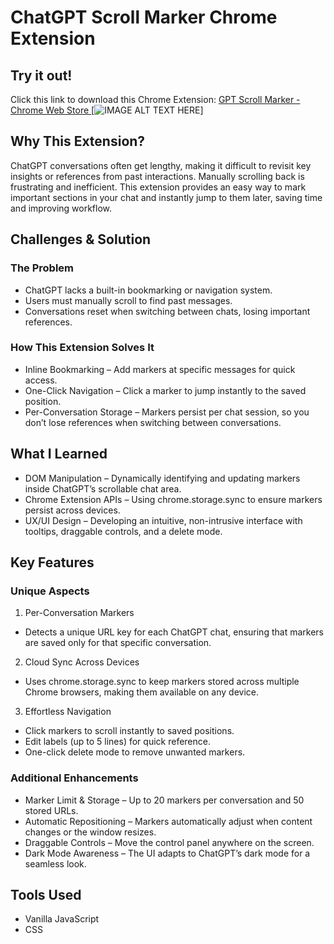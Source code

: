 # ChatGPT Scroll Marker Chrome Extension

## Try it out!
Click this link to download this Chrome Extension:
[GPT Scroll Marker - Chrome Web Store
](https://chromewebstore.google.com/detail/gpt-scroll-marker/iimeacnpfifgmoliimmpannigpfiielk)
[![IMAGE ALT TEXT HERE](https://img.youtube.com/vi/SbCpyCoVo10/0.jpg)]

## Why This Extension?
ChatGPT conversations often get lengthy, making it difficult to revisit key insights or references from past interactions. Manually scrolling back is frustrating and inefficient. This extension provides an easy way to mark important sections in your chat and instantly jump to them later, saving time and improving workflow.

## Challenges & Solution
### The Problem
- ChatGPT lacks a built-in bookmarking or navigation system.
- Users must manually scroll to find past messages.
- Conversations reset when switching between chats, losing important references.

### How This Extension Solves It
- Inline Bookmarking – Add markers at specific messages for quick access.
- One-Click Navigation – Click a marker to jump instantly to the saved position.
- Per-Conversation Storage – Markers persist per chat session, so you don’t lose references when switching between conversations.

## What I Learned
- DOM Manipulation – Dynamically identifying and updating markers inside ChatGPT’s scrollable chat area.
- Chrome Extension APIs – Using chrome.storage.sync to ensure markers persist across devices.
- UX/UI Design – Developing an intuitive, non-intrusive interface with tooltips, draggable controls, and a delete mode.

## Key Features
### Unique Aspects
1. Per-Conversation Markers
  - Detects a unique URL key for each ChatGPT chat, ensuring that markers are saved only for that specific conversation.
2. Cloud Sync Across Devices
  - Uses chrome.storage.sync to keep markers stored across multiple Chrome browsers, making them available on any device.
3. Effortless Navigation
  - Click markers to scroll instantly to saved positions.
  - Edit labels (up to 5 lines) for quick reference.
  - One-click delete mode to remove unwanted markers.

### Additional Enhancements
- Marker Limit & Storage – Up to 20 markers per conversation and 50 stored URLs.
- Automatic Repositioning – Markers automatically adjust when content changes or the window resizes.
- Draggable Controls – Move the control panel anywhere on the screen.
- Dark Mode Awareness – The UI adapts to ChatGPT’s dark mode for a seamless look.

## Tools Used
- Vanilla JavaScript
- CSS
